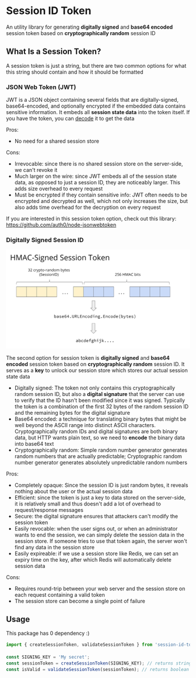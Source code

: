 # Session ID Token

An utility library for generating **digitally signed** and **base64 encoded** session token based on **cryptographically random** session ID

## What Is a Session Token?

A session token is just a string, but there are two common options for what this string should contain and how it should be formatted

### JSON Web Token (JWT)

JWT is a JSON object containing several fields that are digitally-signed, base64-encoded, and optionally encrypted if the embedded data contains sensitive information. It embeds all **session state data** into the token itself. If you have the token, you can [decode](https://jwt.io/) it to get the data

Pros:

- No need for a shared session store

Cons:

- Irrevocable: since there is no shared session store on the server-side, we can't revoke it
- Much larger on the wire: since JWT embeds all of the session state data, as opposed to just a session ID, they are noticeably larger. This adds size overhead to every request
- Must be encrypted if they contain sensitive info: JWT often needs to be encrypted and decrypted as well, which not only increases the size, but also adds time overhead for the decryption on every request

If you are interested in this session token option, check out this library: https://github.com/auth0/node-jsonwebtoken

### Digitally Signed Session ID

<img width="600px" src="./session-id-token.png">

The second option for session token is **digitally signed** and **base64 encoded** session token based on **cryptographically random** session ID. It serves as a **key** to unlock our session store which stores our actual session state data

- Digitally signed: The token not only contains this cryptographically random session ID, but also a **digital signature** that the server can use to verify that the ID hasn't been modified since it was signed. Typically the token is a combination of the first 32 bytes of the random session ID and the remaining bytes for the digital signature
- Base64 encoded: a technique for translating binary bytes that might be well beyond the ASCII range into distinct ASCII characters. Cryptographically random IDs and digital signatures are both binary data, but HTTP wants plain text, so we need to **encode** the binary data into base64 text
- Cryptographically random: Simple random number generator generates random numbers that are actually predictable; Cryptographic random number generator generates absolutely unpredictable random numbers

Pros:

- Completely opaque: Since the session ID is just random bytes, it reveals nothing about the user or the actual session data
- Efficient: since the token is just a key to data stored on the server-side, it is relatively small and thus doesn't add a lot of overhead to request/response messages
- Secure: the digital signature ensures that attackers can't modify the session token
- Easily revocable: when the user signs out, or when an administrator wants to end the session, we can simply delete the session data in the session store. If someone tries to use that token again, the server won't find any data in the session store
- Easily expireable: if we use a session store like Redis, we can set an expiry time on the key, after which Redis will automatically delete session data

Cons:

- Requires round-trip between your web server and the session store on each request containing a valid token
- The session store can become a single point of failure

## Usage

This package has 0 dependency :)

```js
import { createSessionToken, validateSessionToken } from 'session-id-token';

const SIGNING_KEY = 'My secret';
const sessionToken = createSessionToken(SIGNING_KEY); // returns string
const isValid = validateSessionToken(sessionToken); // returns boolean
```

